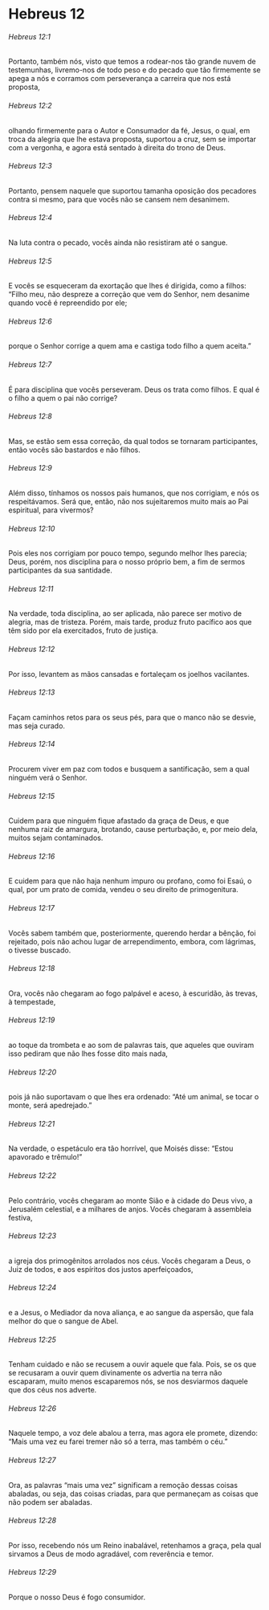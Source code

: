 # Hebreus 12

###### Hebreus 12:1

Portanto, também nós, visto que temos a rodear-nos tão grande nuvem de testemunhas, livremo-nos de todo peso e do pecado que tão firmemente se apega a nós e corramos com perseverança a carreira que nos está proposta,

###### Hebreus 12:2

olhando firmemente para o Autor e Consumador da fé, Jesus, o qual, em troca da alegria que lhe estava proposta, suportou a cruz, sem se importar com a vergonha, e agora está sentado à direita do trono de Deus.

###### Hebreus 12:3

Portanto, pensem naquele que suportou tamanha oposição dos pecadores contra si mesmo, para que vocês não se cansem nem desanimem.

###### Hebreus 12:4

Na luta contra o pecado, vocês ainda não resistiram até o sangue.

###### Hebreus 12:5

E vocês se esqueceram da exortação que lhes é dirigida, como a filhos: “Filho meu, não despreze a correção que vem do Senhor, nem desanime quando você é repreendido por ele;

###### Hebreus 12:6

porque o Senhor corrige a quem ama e castiga todo filho a quem aceita.”

###### Hebreus 12:7

É para disciplina que vocês perseveram. Deus os trata como filhos. E qual é o filho a quem o pai não corrige?

###### Hebreus 12:8

Mas, se estão sem essa correção, da qual todos se tornaram participantes, então vocês são bastardos e não filhos.

###### Hebreus 12:9

Além disso, tínhamos os nossos pais humanos, que nos corrigiam, e nós os respeitávamos. Será que, então, não nos sujeitaremos muito mais ao Pai espiritual, para vivermos?

###### Hebreus 12:10

Pois eles nos corrigiam por pouco tempo, segundo melhor lhes parecia; Deus, porém, nos disciplina para o nosso próprio bem, a fim de sermos participantes da sua santidade.

###### Hebreus 12:11

Na verdade, toda disciplina, ao ser aplicada, não parece ser motivo de alegria, mas de tristeza. Porém, mais tarde, produz fruto pacífico aos que têm sido por ela exercitados, fruto de justiça.

###### Hebreus 12:12

Por isso, levantem as mãos cansadas e fortaleçam os joelhos vacilantes.

###### Hebreus 12:13

Façam caminhos retos para os seus pés, para que o manco não se desvie, mas seja curado.

###### Hebreus 12:14

Procurem viver em paz com todos e busquem a santificação, sem a qual ninguém verá o Senhor.

###### Hebreus 12:15

Cuidem para que ninguém fique afastado da graça de Deus, e que nenhuma raiz de amargura, brotando, cause perturbação, e, por meio dela, muitos sejam contaminados.

###### Hebreus 12:16

E cuidem para que não haja nenhum impuro ou profano, como foi Esaú, o qual, por um prato de comida, vendeu o seu direito de primogenitura.

###### Hebreus 12:17

Vocês sabem também que, posteriormente, querendo herdar a bênção, foi rejeitado, pois não achou lugar de arrependimento, embora, com lágrimas, o tivesse buscado.

###### Hebreus 12:18

Ora, vocês não chegaram ao fogo palpável e aceso, à escuridão, às trevas, à tempestade,

###### Hebreus 12:19

ao toque da trombeta e ao som de palavras tais, que aqueles que ouviram isso pediram que não lhes fosse dito mais nada,

###### Hebreus 12:20

pois já não suportavam o que lhes era ordenado: “Até um animal, se tocar o monte, será apedrejado.”

###### Hebreus 12:21

Na verdade, o espetáculo era tão horrível, que Moisés disse: “Estou apavorado e trêmulo!”

###### Hebreus 12:22

Pelo contrário, vocês chegaram ao monte Sião e à cidade do Deus vivo, a Jerusalém celestial, e a milhares de anjos. Vocês chegaram à assembleia festiva,

###### Hebreus 12:23

a igreja dos primogênitos arrolados nos céus. Vocês chegaram a Deus, o Juiz de todos, e aos espíritos dos justos aperfeiçoados,

###### Hebreus 12:24

e a Jesus, o Mediador da nova aliança, e ao sangue da aspersão, que fala melhor do que o sangue de Abel.

###### Hebreus 12:25

Tenham cuidado e não se recusem a ouvir aquele que fala. Pois, se os que se recusaram a ouvir quem divinamente os advertia na terra não escaparam, muito menos escaparemos nós, se nos desviarmos daquele que dos céus nos adverte.

###### Hebreus 12:26

Naquele tempo, a voz dele abalou a terra, mas agora ele promete, dizendo: “Mais uma vez eu farei tremer não só a terra, mas também o céu.”

###### Hebreus 12:27

Ora, as palavras “mais uma vez” significam a remoção dessas coisas abaladas, ou seja, das coisas criadas, para que permaneçam as coisas que não podem ser abaladas.

###### Hebreus 12:28

Por isso, recebendo nós um Reino inabalável, retenhamos a graça, pela qual sirvamos a Deus de modo agradável, com reverência e temor.

###### Hebreus 12:29

Porque o nosso Deus é fogo consumidor.

